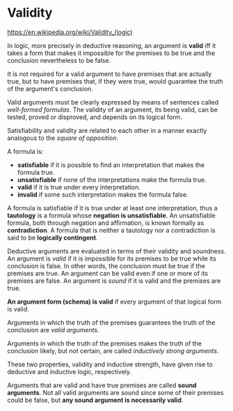 # Validity

https://en.wikipedia.org/wiki/Validity_(logic)

In logic, more precisely in deductive reasoning, an argument is **valid** iff it takes a form that makes it impossible for the premises to be true and the conclusion nevertheless to be false.

It is not required for a valid argument to have premises that are actually true, but to have premises that, if they were true, would guarantee the truth of the argument's conclusion.

Valid arguments must be clearly expressed by means of sentences called *well-formed formulas*. The validity of an argument, its being valid, can be tested, proved or disproved, and depends on its logical form.

Satisfiability and validity are related to each other in a manner exactly analogous to the *square of opposition*.

A formula is:
- **satisfiable** if it is possible to find an interpretation that makes the formula true.
- **unsatisfiable** if none of the interpretations make the formula true.
- **valid** if it is true under every interpretation.
- **invalid** if some such interpretation makes the formula false.


A formula is satisfiable if it is true under at least one interpretation, thus a **tautology** is a formula whose **negation is unsatisfiable**. An unsatisfiable formula, both through negation and affirmation, is known formally as **contradiction**. A formula that is neither a tautology nor a contradiction is said to be **logically contingent**.



Deductive arguments are evaluated in terms of their validity and soundness. An argument is *valid* if it is impossible for its premises to be true while its conclusion is false. In other words, the conclusion must be true if the premises are true. An argument can be valid even if one or more of its premises are false. An argument is *sound* if it is valid and the premises are true.




**An argument form (schema) is valid** if every argument of that logical form is valid.

Arguments in which the truth of the premises guarantees the truth of the conclusion are *valid arguments*.

Arguments in which the truth of the premises makes the truth of the conclusion likely, but not certain, are called *inductively strong arguments*.

These two properties, validity and inductive strength, have given rise to deductive and inductive logic, respectively.

Arguments that are valid and have true premises are called **sound arguments**. Not all valid arguments are sound since some of their premises could be false, but **any sound argument is necessarily valid**.
